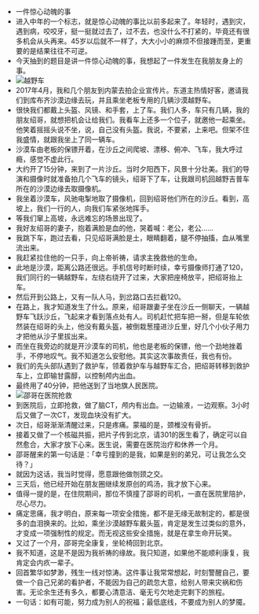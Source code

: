 - 一件惊心动魄的事
- 进入中年的一个标志，就是惊心动魄的事比以前多起来了。年轻时，遇到灾，遇到病，咬咬牙，挺一挺就过去了，过不去，也没什么不打紧的，毕竟还有很多机会从头再来。45岁以后就不一样了，大大小小的麻烦不但接踵而至，更重要的是结果往往不可逆。
- 今天抽到的题目是讲一件惊心动魄的事，我想起了一件发生在我朋友身上的事。
- ![越野车](http://www.wangpei.net/wp-content/uploads/2020/02/越野车-scaled.jpg)
- 2017年4月，我和几个朋友到内蒙去拍企业宣传片。东道主热情好客，邀请我们到库布齐沙漠边缘去玩，并且乘坐老板专用的几辆沙漠越野车。
- 很快我们都戴上头盔、风镜、和手套，上了车。我们人多，车只有几辆，我的朋友绍哥，就想把机会让给我们。我看车上还多一个位子，就邀他一起乘坐。他笑着摇摇头说不坐，说，自己没有头盔。我说，不要紧，上来吧。但架不住我盛情，就跟我坐上了同一辆车。
- 沙漠车由老板的保镖开着，在沙丘之间爬坡、漂移、俯冲、飞车，我大呼过瘾，感觉不虚此行。
- 大约开了15分钟，来到了一片沙丘。当时夕阳西下，风景十分壮美。我们的导演和摄像时就准备拍几个飞车的镜头，绍哥下了车，让我跟司机回越野吉普车所在的沙漠边缘去取摄像机。
- 我坐着沙漠车，风驰电掣地取了摄像机，回到绍哥他们所在的沙丘。看到，高坡上，我们一行的人，向我们车紧张地挥手。
- 等我们窜上高坡，永远难忘的场景出现了。
- 我好友绍哥的妻子，抱着满脸是血的他，哭着喊：老公，老公……
- 我跳下车，跑过去看，只见绍哥满脸是土，眼睛翻着，腿不停抽搐，血从嘴里流出来。
- 我赶紧拉住他的一只手，向上帝祈祷，请求主挽救他的生命。
- 此地是沙漠，距离公路还很远。手机信号时断时续，幸亏摄像师打通了120，我们同行的一辆越野车，左绕右绕开了过来，大家把座椅放平，把绍哥抬上车。
- 然后开到公路上，又有一队人马，到岔路口去拦截120。
- 在路上，我才知道发生了什么。原来，绍哥跟妻子坐在沙丘一侧聊天，一辆越野车飞跃沙丘，飞起来才看到落点处有人。司机赶忙把车把一掰，但是车轮依然装在绍哥的头上，他没有戴头盔，被倒栽葱撞进沙丘里，好几个小伙子用力才把他从沙子里拔出来。
- 而坐在我旁边的就是开沙漠车的司机，他也是老板的保镖，他一个劲地挫着手，不停地叹气。我不知道怎么安慰他。其实这次事故责任，我也有份。
- 我们的先头部队遇到了救护车，领着救护车与越野车汇合，把绍哥转移到救护车上，立即输甘露醇，以控制颅内出血。
- 最终用了40分钟，把他送到了当地旗人民医院。
- ![邵哥在医院抢救](http://www.wangpei.net/wp-content/uploads/2020/02/邵哥-scaled.jpg)
- 到医院后，立即抢救，做了脑CT，颅内有出血。一边输液，一边观察。3小时后又做了一次CT，发现血块没有扩大。
- 次日，绍哥渐渐清醒过来，只是疼痛。蒙福的是，颈椎没有骨折。
- 接着又做了一个核磁共振，把片子传到北京，请301的医生看了，确定可以自然愈合，大家才放下心来。医生说，需要在医院治疗和休养一个月。
- 邵哥醒来的第一句话是：「幸亏撞到的是我，如果是别的弟兄，可让我怎么交待？」
- 就因为这话，我当时觉得，愿意跟他做刎颈之交。
- 三天后，他已经开始在朋友圈继续发原创的鸡汤，我才放下心来。
- 值得一提的是，在住院期间，那位不慎撞了邵哥的司机，一直在医院里陪护，尽心尽力。
- 痛定思痛，我才明白，原来每一项安全措施，都不是无缘无故制定的，都是很多的血泪换来的。比如，乘坐沙漠越野车戴头盔，肯定是发生过类似的意外，才变成一项强制性的规定。而无视这些安全措施，就是在拿生命开玩笑。
- 又过了一个月，邵哥完全康复，坐轮椅回到北京。
- 我不知道，这是不是因为我祈祷的缘故。我只知道，如果他不能顺利康复，我肯定会内疚一辈子。
- 回首繁华如梦渺，残生一线对惊涛。这件事让我常常想起，时刻警醒自己，要做一个自己兄弟的看护者，不能因为自己的疏忽大意，给别人带来灾祸和伤害。无论余生还有多久，都要心清意洁、毫无亏欠地走完剩下的旅程。
- 一句话：如有可能，努力成为别人的祝福；最低底线，不要成为别人的梦魇。
